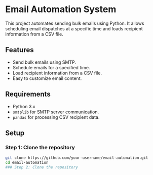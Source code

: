 # Email Automation System

This project automates sending bulk emails using Python. It allows scheduling email dispatches at a specific time and loads recipient information from a CSV file.

## Features
- Send bulk emails using SMTP.
- Schedule emails for a specified time.
- Load recipient information from a CSV file.
- Easy to customize email content.

## Requirements
- Python 3.x
- `smtplib` for SMTP server communication.
- `pandas` for processing CSV recipient data.
  
## Setup

### Step 1: Clone the repository
```bash
git clone https://github.com/your-username/email-automation.git
cd email-automation
### Step 2: Clone the repository

